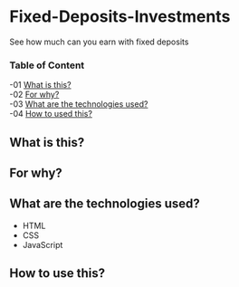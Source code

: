 # Fixed-Deposits-Investments
See how much can you earn with fixed deposits

### Table of Content
-01 [What is this?](#What)</br>
-02 [For why?](#why)</br>
-03 [What are the technologies used?](#technologies)</br>
-04 [How to used this?](#How)</br>


## What is this?<a name="What"/>


## For why?<a name="why"/>

## What are the technologies used?<a name="technologies"/>
- HTML
- CSS
- JavaScript

## How to use this?<a name="How"/>
